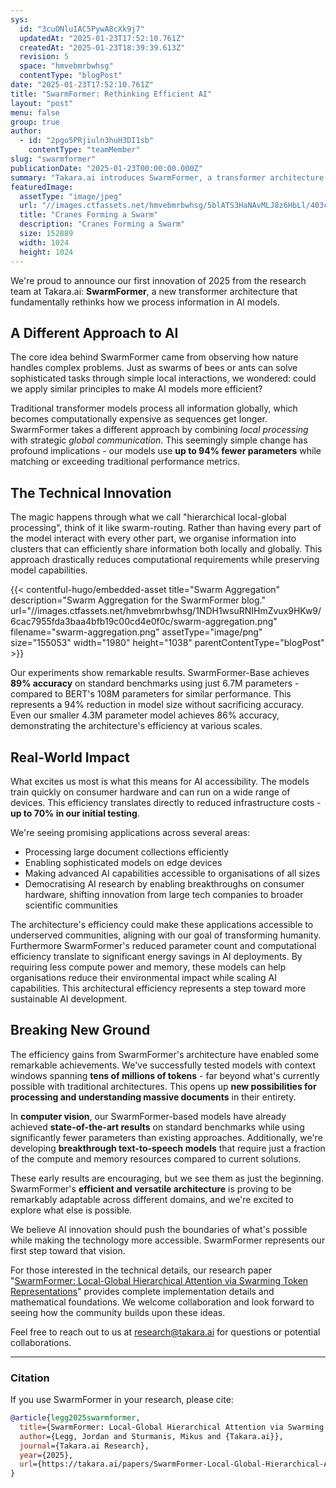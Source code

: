 ```yaml
---
sys:
  id: "3cuONluIAC5PywA8cXk9j7"
  updatedAt: "2025-01-23T17:52:10.761Z"
  createdAt: "2025-01-23T18:39:39.613Z"
  revision: 5
  space: "hmvebmrbwhsg"
  contentType: "blogPost"
date: "2025-01-23T17:52:10.761Z"
title: "SwarmFormer: Rethinking Efficient AI"
layout: "post"
menu: false
group: true
author:
  - id: "2pgo5PRjiuln3huH3DI1sb"
    contentType: "teamMember"
slug: "swarmformer"
publicationDate: "2025-01-23T00:00:00.000Z"
summary: "Takara.ai introduces SwarmFormer, a transformer architecture inspired by insect swarms that reduces model parameters by 94% while maintaining performance. Using local-global processing, it achieves 89% accuracy with just 6.7M parameters compared to BERT's 108M. This efficiency enables broader AI accessibility and applications across various domains, from edge devices to massive document processing."
featuredImage:
  assetType: "image/jpeg"
  url: "//images.ctfassets.net/hmvebmrbwhsg/5blATS3HaNAvMLJ8z6HbLl/403c1d795069401474ba69bf67d82071/crane-swarm-former.jpeg"
  title: "Cranes Forming a Swarm"
  description: "Cranes Forming a Swarm"
  size: 152889
  width: 1024
  height: 1024
---
```


We&#39;re proud to announce our first innovation of 2025 from the research team at Takara.ai: **SwarmFormer**, a new transformer architecture that fundamentally rethinks how we process information in AI models.

## A Different Approach to AI

The core idea behind SwarmFormer came from observing how nature handles complex problems. Just as swarms of bees or ants can solve sophisticated tasks through simple local interactions, we wondered: could we apply similar principles to make AI models more efficient?

Traditional transformer models process all information globally, which becomes computationally expensive as sequences get longer. SwarmFormer takes a different approach by combining _local processing_ with strategic _global communication_. This seemingly simple change has profound implications - our models use **up to 94% fewer parameters** while matching or exceeding traditional performance metrics.

## The Technical Innovation

The magic happens through what we call "hierarchical local-global processing", think of it like swarm-routing. Rather than having every part of the model interact with every other part, we organise information into clusters that can efficiently share information both locally and globally. This approach drastically reduces computational requirements while preserving model capabilities.

{{< contentful-hugo/embedded-asset title="Swarm Aggregation" description="Swarm Aggregation for the SwarmFormer blog." url="//images.ctfassets.net/hmvebmrbwhsg/1NDH1wsuRNIHmZvux9HKw9/6cac7955fda3baa4bfb19c00cd4e0f0c/swarm-aggregation.png" filename="swarm-aggregation.png" assetType="image/png" size="155053" width="1980" height="1038" parentContentType="blogPost" >}}

Our experiments show remarkable results. SwarmFormer-Base achieves **89% accuracy** on standard benchmarks using just 6.7M parameters - compared to BERT&#39;s 108M parameters for similar performance. This represents a 94% reduction in model size without sacrificing accuracy. Even our smaller 4.3M parameter model achieves 86% accuracy, demonstrating the architecture&#39;s efficiency at various scales.

## Real-World Impact

What excites us most is what this means for AI accessibility. The models train quickly on consumer hardware and can run on a wide range of devices. This efficiency translates directly to reduced infrastructure costs - **up to 70% in our initial testing**.

We&#39;re seeing promising applications across several areas:

- Processing large document collections efficiently
- Enabling sophisticated models on edge devices
- Making advanced AI capabilities accessible to organisations of all sizes
- Democratising AI research by enabling breakthroughs on consumer hardware, shifting innovation from large tech companies to broader scientific communities

The architecture&#39;s efficiency could make these applications accessible to underserved communities, aligning with our goal of transforming humanity. Furthermore SwarmFormer&#39;s reduced parameter count and computational efficiency translate to significant energy savings in AI deployments. By requiring less compute power and memory, these models can help organisations reduce their environmental impact while scaling AI capabilities. This architectural efficiency represents a step toward more sustainable AI development.

## Breaking New Ground

The efficiency gains from SwarmFormer's architecture have enabled some remarkable achievements. We've successfully tested models with context windows spanning **tens of millions of tokens** - far beyond what's currently possible with traditional architectures. This opens up **new possibilities for processing and understanding massive documents** in their entirety.

In **computer vision**, our SwarmFormer-based models have already achieved **state-of-the-art results** on standard benchmarks while using significantly fewer parameters than existing approaches. Additionally, we're developing **breakthrough text-to-speech models** that require just a fraction of the compute and memory resources compared to current solutions.

These early results are encouraging, but we see them as just the beginning. SwarmFormer's **efficient and versatile architecture** is proving to be remarkably adaptable across different domains, and we're excited to explore what else is possible.

We believe AI innovation should push the boundaries of what's possible while making the technology more accessible. SwarmFormer represents our first step toward that vision.

For those interested in the technical details, our research paper "[SwarmFormer: Local-Global Hierarchical Attention via Swarming Token Representations](https://takara.ai/papers/SwarmFormer-Local-Global-Hierarchical-Attention-via-Swarming-Token-Representations.pdf)" provides complete implementation details and mathematical foundations. We welcome collaboration and look forward to seeing how the community builds upon these ideas.

Feel free to reach out to us at [research@takara.ai](mailto:research@takara.ai) for questions or potential collaborations.

---

### Citation

If you use SwarmFormer in your research, please cite:

```bibtex
@article{legg2025swarmformer,
  title={SwarmFormer: Local-Global Hierarchical Attention via Swarming Token Representations},
  author={Legg, Jordan and Sturmanis, Mikus and {Takara.ai}},
  journal={Takara.ai Research},
  year={2025},
  url={https://takara.ai/papers/SwarmFormer-Local-Global-Hierarchical-Attention-via-Swarming-Token-Representations.pdf}
}
```

